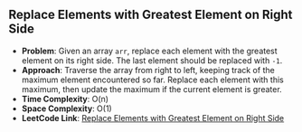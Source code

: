 ## Replace Elements with Greatest Element on Right Side
- **Problem**: Given an array `arr`, replace each element with the greatest element on its right side. The last element should be replaced with `-1`.
- **Approach**: 
  Traverse the array from right to left, keeping track of the maximum element encountered so far. Replace each element with this maximum, then update the maximum if the current element is greater.
- **Time Complexity**: O(n)
- **Space Complexity**: O(1)
- **LeetCode Link**: [Replace Elements with Greatest Element on Right Side](https://leetcode.com/problems/replace-elements-with-greatest-element-on-right-side/)
